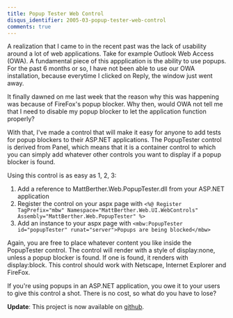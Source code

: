 ```yaml
---
title: Popup Tester Web Control
disqus_identifier: 2005-03-popup-tester-web-control
comments: true
---
```


A realization that I came to in the recent past was the lack of usability around a lot of web applications. Take for example Outlook Web Access (OWA). A fundamental piece of this appplication is the ability to use popups. For the past 6 months or so, I have not been able to use our OWA installation, because everytime I clicked on Reply, the window just went away.

It finally dawned on me last week that the reason why this was happening was because of FireFox's popup blocker. Why then, would OWA not tell me that I need to disable my popup blocker to let the application function properly?

With that, I've made a control that will make it easy for anyone to add tests for popup blockers to their ASP.NET applications. The PopupTester control is derived from Panel, which means that it is a container control to which you can simply add whatever other controls you want to display if a popup blocker is found.

Using this control is as easy as 1, 2, 3:

1. Add a reference to MattBerther.Web.PopupTester.dll from your ASP.NET application
2. Register the control on your aspx page with `<%@ Register TagPrefix="mbw" Namespace="MattBerther.Web.UI.WebControls" Assembly="MattBerther.Web.PopupTester" %>`
3. Add an instance to your aspx page with `<mbw:PopupTester id="popupTester" runat="server">Popups are being blocked</mbw>`

Again, you are free to place whatever content you like inside the PopupTester control. The control will render with a style of display:none, unless a popup blocker is found. If one is found, it renders with display:block. This control should work with Netscape, Internet Explorer and FireFox.

If you're using popups in an ASP.NET application, you owe it to your users to give this control a shot. There is no cost, so what do you have to lose?

**Update**: This project is now available on [github][1].

[1]:http://github.com/mattberther/popup-tester
